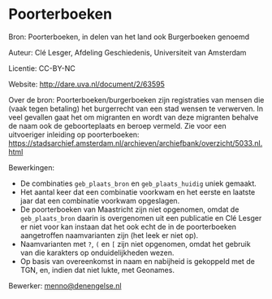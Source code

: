 # Poorterboeken

Bron: Poorterboeken, in delen van het land ook Burgerboeken genoemd

Auteur: Clé Lesger, Afdeling Geschiedenis, Universiteit van Amsterdam

Licentie: CC-BY-NC

Website: http://dare.uva.nl/document/2/63595

Over de bron: Poorterboeken/burgerboeken zijn registraties van mensen die (vaak tegen betaling) het burgerrecht van een stad wensen te verwerven. In veel gevallen gaat het om migranten en wordt van deze migranten behalve de naam ook de geboorteplaats en beroep vermeld. Zie voor een uitvoeriger inleiding op poorterboeken: https://stadsarchief.amsterdam.nl/archieven/archiefbank/overzicht/5033.nl.html

Bewerkingen: 
- De combinaties `geb_plaats_bron` en `geb_plaats_huidig` uniek gemaakt.
- Het aantal keer dat een combinatie voorkwam en het eerste en laatste jaar dat een combinatie voorkwam opgeslagen.
- De poorterboeken van Maastricht zijn niet opgenomen, omdat de `geb_plaats_bron` daarin is overgenomen uit een publicatie en Clé Lesger er niet voor kan instaan dat het ook echt de in de poorterboeken aangetroffen naamvarianten zijn (het leek er niet op).
- Naamvarianten met `?`, `(` en `[` zijn niet opgenomen, omdat het gebruik van die karakters op onduidelijkheden wezen.
- Op basis van overeenkomst in naam en nabijheid is gekoppeld met de TGN, en, indien dat niet lukte, met Geonames.

Bewerker: menno@denengelse.nl
